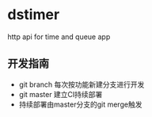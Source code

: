 # dstimer
http api for time and queue app

## 开发指南
* git branch 每次按功能新建分支进行开发
* git master 建立CI持续部署
* 持续部署由master分支的git merge触发